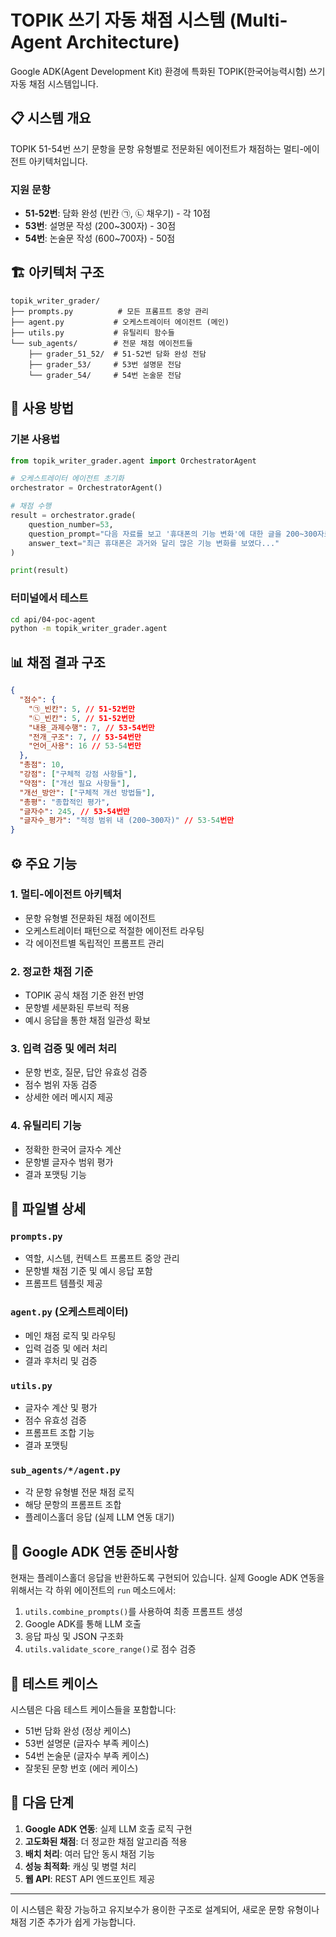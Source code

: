 # TOPIK 쓰기 자동 채점 시스템 (Multi-Agent Architecture)

Google ADK(Agent Development Kit) 환경에 특화된 TOPIK(한국어능력시험) 쓰기 자동 채점 시스템입니다.

## 📋 시스템 개요

TOPIK 51-54번 쓰기 문항을 문항 유형별로 전문화된 에이전트가 채점하는 멀티-에이전트 아키텍처입니다.

### 지원 문항

- **51-52번**: 담화 완성 (빈칸 ㉠, ㉡ 채우기) - 각 10점
- **53번**: 설명문 작성 (200~300자) - 30점
- **54번**: 논술문 작성 (600~700자) - 50점

## 🏗️ 아키텍처 구조

```
topik_writer_grader/
├── prompts.py          # 모든 프롬프트 중앙 관리
├── agent.py           # 오케스트레이터 에이전트 (메인)
├── utils.py           # 유틸리티 함수들
└── sub_agents/        # 전문 채점 에이전트들
    ├── grader_51_52/  # 51-52번 담화 완성 전담
    ├── grader_53/     # 53번 설명문 전담
    └── grader_54/     # 54번 논술문 전담
```

## 🚀 사용 방법

### 기본 사용법

```python
from topik_writer_grader.agent import OrchestratorAgent

# 오케스트레이터 에이전트 초기화
orchestrator = OrchestratorAgent()

# 채점 수행
result = orchestrator.grade(
    question_number=53,
    question_prompt="다음 자료를 보고 '휴대폰의 기능 변화'에 대한 글을 200~300자로 쓰십시오.",
    answer_text="최근 휴대폰은 과거와 달리 많은 기능 변화를 보였다..."
)

print(result)
```

### 터미널에서 테스트

```bash
cd api/04-poc-agent
python -m topik_writer_grader.agent
```

## 📊 채점 결과 구조

```json
{
  "점수": {
    "㉠_빈칸": 5, // 51-52번만
    "㉡_빈칸": 5, // 51-52번만
    "내용_과제수행": 7, // 53-54번만
    "전개_구조": 7, // 53-54번만
    "언어_사용": 16 // 53-54번만
  },
  "총점": 10,
  "강점": ["구체적 강점 사항들"],
  "약점": ["개선 필요 사항들"],
  "개선_방안": ["구체적 개선 방법들"],
  "총평": "종합적인 평가",
  "글자수": 245, // 53-54번만
  "글자수_평가": "적정 범위 내 (200~300자)" // 53-54번만
}
```

## ⚙️ 주요 기능

### 1. 멀티-에이전트 아키텍처

- 문항 유형별 전문화된 채점 에이전트
- 오케스트레이터 패턴으로 적절한 에이전트 라우팅
- 각 에이전트별 독립적인 프롬프트 관리

### 2. 정교한 채점 기준

- TOPIK 공식 채점 기준 완전 반영
- 문항별 세분화된 루브릭 적용
- 예시 응답을 통한 채점 일관성 확보

### 3. 입력 검증 및 에러 처리

- 문항 번호, 질문, 답안 유효성 검증
- 점수 범위 자동 검증
- 상세한 에러 메시지 제공

### 4. 유틸리티 기능

- 정확한 한국어 글자수 계산
- 문항별 글자수 범위 평가
- 결과 포맷팅 기능

## 📁 파일별 상세

### `prompts.py`

- 역할, 시스템, 컨텍스트 프롬프트 중앙 관리
- 문항별 채점 기준 및 예시 응답 포함
- 프롬프트 템플릿 제공

### `agent.py` (오케스트레이터)

- 메인 채점 로직 및 라우팅
- 입력 검증 및 에러 처리
- 결과 후처리 및 검증

### `utils.py`

- 글자수 계산 및 평가
- 점수 유효성 검증
- 프롬프트 조합 기능
- 결과 포맷팅

### `sub_agents/*/agent.py`

- 각 문항 유형별 전문 채점 로직
- 해당 문항의 프롬프트 조합
- 플레이스홀더 응답 (실제 LLM 연동 대기)

## 🔧 Google ADK 연동 준비사항

현재는 플레이스홀더 응답을 반환하도록 구현되어 있습니다.
실제 Google ADK 연동을 위해서는 각 하위 에이전트의 `run` 메소드에서:

1. `utils.combine_prompts()`를 사용하여 최종 프롬프트 생성
2. Google ADK를 통해 LLM 호출
3. 응답 파싱 및 JSON 구조화
4. `utils.validate_score_range()`로 점수 검증

## 🧪 테스트 케이스

시스템은 다음 테스트 케이스들을 포함합니다:

- 51번 담화 완성 (정상 케이스)
- 53번 설명문 (글자수 부족 케이스)
- 54번 논술문 (글자수 부족 케이스)
- 잘못된 문항 번호 (에러 케이스)

## 🎯 다음 단계

1. **Google ADK 연동**: 실제 LLM 호출 로직 구현
2. **고도화된 채점**: 더 정교한 채점 알고리즘 적용
3. **배치 처리**: 여러 답안 동시 채점 기능
4. **성능 최적화**: 캐싱 및 병렬 처리
5. **웹 API**: REST API 엔드포인트 제공

---

이 시스템은 확장 가능하고 유지보수가 용이한 구조로 설계되어,
새로운 문항 유형이나 채점 기준 추가가 쉽게 가능합니다.

